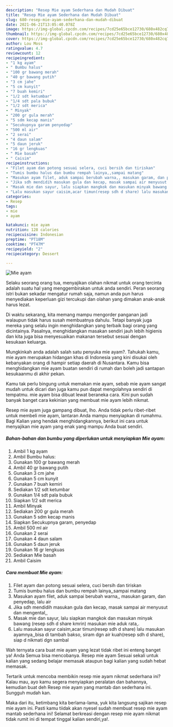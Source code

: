 ```yaml
---
description: "Resep Mie ayam Sederhana dan Mudah Dibuat"
title: "Resep Mie ayam Sederhana dan Mudah Dibuat"
slug: 680-resep-mie-ayam-sederhana-dan-mudah-dibuat
date: 2021-06-21T13:05:40.078Z
image: https://img-global.cpcdn.com/recipes/7cd25e65bce12730/680x482cq70/mie-ayam-foto-resep-utama.jpg
thumbnail: https://img-global.cpcdn.com/recipes/7cd25e65bce12730/680x482cq70/mie-ayam-foto-resep-utama.jpg
cover: https://img-global.cpcdn.com/recipes/7cd25e65bce12730/680x482cq70/mie-ayam-foto-resep-utama.jpg
author: Lou Moss
ratingvalue: 4.7
reviewcount: 12
recipeingredient:
- "1 kg ayam"
- " Bumbu halus"
- "100 gr bawang merah"
- "40 gr bawang putih"
- "3 cm jahe"
- "5 cm kunyit"
- "7 buah kemiri"
- "1/2 sdt ketumbar"
- "1/4 sdt pala bubuk"
- "1/2 sdt merica"
- " Minyak"
- "200 gr gula merah"
- "5 sdm kecap manis"
- "Secukupnya garam penyedap"
- "500 ml air"
- "2 serai"
- "4 daun salam"
- "5 daun jeruk"
- "16 gr lengkuas"
- " Mie basah"
- " Caisim"
recipeinstructions:
- "Filet ayam dan potong sesuai selera, cuci bersih dan tiriskan"
- "Tumis bumbu halus dan bumbu rempah lainya,,sampai matang"
- "Masukan ayam filet, aduk sampai berubah warna,, masukan garam, dan penyedap, lalu air"
- "Jika sdh mendidih masukan gula dan kecap, masak sampai air menyusut dan mengental,,"
- "Masak mie dan sayur, lalu siapkan mangkok dan masukan minyak bawang (resep sdh d share kmrin) masukan mie aduk rata,."
- "Lalu masukan sayur caisim,acar timun(resep sdh d share) lalu masukan ayamnya,,bisa di tambah bakso, siram dgn air kuah(resep sdh d share), siap d nikmati dgn sambal"
categories:
- Resep
tags:
- mie
- ayam

katakunci: mie ayam 
nutrition: 128 calories
recipecuisine: Indonesian
preptime: "PT18M"
cooktime: "PT47M"
recipeyield: "2"
recipecategory: Dessert

---
```



![Mie ayam](https://img-global.cpcdn.com/recipes/7cd25e65bce12730/680x482cq70/mie-ayam-foto-resep-utama.jpg)

Selaku seorang orang tua, menyajikan olahan nikmat untuk orang tercinta adalah suatu hal yang menggembirakan untuk anda sendiri. Peran seorang istri bukan sekadar mengatur rumah saja, namun anda pun harus menyediakan keperluan gizi tercukupi dan olahan yang dimakan anak-anak harus lezat.

Di waktu  sekarang, kita memang mampu mengorder panganan jadi walaupun tidak harus susah membuatnya dahulu. Tetapi banyak juga mereka yang selalu ingin menghidangkan yang terbaik bagi orang yang dicintainya. Pasalnya, menghidangkan masakan sendiri jauh lebih higienis dan kita juga bisa menyesuaikan makanan tersebut sesuai dengan kesukaan keluarga. 



Mungkinkah anda adalah salah satu penyuka mie ayam?. Tahukah kamu, mie ayam merupakan hidangan khas di Indonesia yang kini disukai oleh kebanyakan orang di hampir setiap daerah di Nusantara. Kamu bisa menghidangkan mie ayam buatan sendiri di rumah dan boleh jadi santapan kesukaanmu di akhir pekan.

Kamu tak perlu bingung untuk memakan mie ayam, sebab mie ayam sangat mudah untuk dicari dan juga kamu pun dapat mengolahnya sendiri di tempatmu. mie ayam bisa dibuat lewat beraneka cara. Kini pun sudah banyak banget cara kekinian yang membuat mie ayam lebih nikmat.

Resep mie ayam juga gampang dibuat, lho. Anda tidak perlu ribet-ribet untuk membeli mie ayam, lantaran Anda mampu menyiapkan di rumahmu. Bagi Kalian yang hendak menghidangkannya, berikut ini cara untuk menyajikan mie ayam yang enak yang mampu Anda buat sendiri.

<!--inarticleads1-->

##### Bahan-bahan dan bumbu yang diperlukan untuk menyiapkan Mie ayam:

1. Ambil 1 kg ayam
1. Ambil  Bumbu halus:
1. Gunakan 100 gr bawang merah
1. Ambil 40 gr bawang putih
1. Gunakan 3 cm jahe
1. Gunakan 5 cm kunyit
1. Gunakan 7 buah kemiri
1. Sediakan 1/2 sdt ketumbar
1. Gunakan 1/4 sdt pala bubuk
1. Siapkan 1/2 sdt merica
1. Ambil  Minyak
1. Sediakan 200 gr gula merah
1. Gunakan 5 sdm kecap manis
1. Siapkan Secukupnya garam, penyedap
1. Ambil 500 ml air
1. Gunakan 2 serai
1. Gunakan 4 daun salam
1. Gunakan 5 daun jeruk
1. Gunakan 16 gr lengkuas
1. Sediakan  Mie basah
1. Ambil  Caisim




<!--inarticleads2-->

##### Cara membuat Mie ayam:

1. Filet ayam dan potong sesuai selera, cuci bersih dan tiriskan
1. Tumis bumbu halus dan bumbu rempah lainya,,sampai matang
1. Masukan ayam filet, aduk sampai berubah warna,, masukan garam, dan penyedap, lalu air
1. Jika sdh mendidih masukan gula dan kecap, masak sampai air menyusut dan mengental,,
1. Masak mie dan sayur, lalu siapkan mangkok dan masukan minyak bawang (resep sdh d share kmrin) masukan mie aduk rata,.
1. Lalu masukan sayur caisim,acar timun(resep sdh d share) lalu masukan ayamnya,,bisa di tambah bakso, siram dgn air kuah(resep sdh d share), siap d nikmati dgn sambal




Wah ternyata cara buat mie ayam yang lezat tidak ribet ini enteng banget ya! Anda Semua bisa mencobanya. Resep mie ayam Sesuai sekali untuk kalian yang sedang belajar memasak ataupun bagi kalian yang sudah hebat memasak.

Tertarik untuk mencoba membikin resep mie ayam nikmat sederhana ini? Kalau mau, ayo kamu segera menyiapkan peralatan dan bahannya, kemudian buat deh Resep mie ayam yang mantab dan sederhana ini. Sungguh mudah kan. 

Maka dari itu, ketimbang kita berlama-lama, yuk kita langsung sajikan resep mie ayam ini. Pasti kamu tiidak akan nyesel sudah membuat resep mie ayam mantab sederhana ini! Selamat berkreasi dengan resep mie ayam nikmat tidak rumit ini di tempat tinggal kalian sendiri,ya!.

